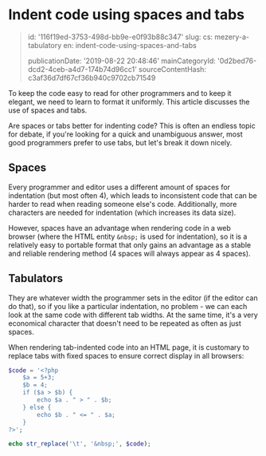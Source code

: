 Indent code using spaces and tabs
=================================

> id: '116f19ed-3753-498d-bb9e-e0f93b88c347'
> slug:
> 	cs: mezery-a-tabulatory
> 	en: indent-code-using-spaces-and-tabs
> 
> publicationDate: '2019-08-22 20:48:46'
> mainCategoryId: '0d2bed76-dcd2-4ceb-a4d7-174b74d96cc1'
> sourceContentHash: c3af36d7df67cf36b940c9702cb71549

To keep the code easy to read for other programmers and to keep it elegant, we need to learn to format it uniformly. This article discusses the use of spaces and tabs.

Are spaces or tabs better for indenting code? This is often an endless topic for debate, if you're looking for a quick and unambiguous answer, most good programmers prefer to use tabs, but let's break it down nicely.

Spaces
----------------------

Every programmer and editor uses a different amount of spaces for indentation (but most often 4), which leads to inconsistent code that can be harder to read when reading someone else's code. Additionally, more characters are needed for indentation (which increases its data size).

However, spaces have an advantage when rendering code in a web browser (where the HTML entity `&nbsp;` is used for indentation), so it is a relatively easy to portable format that only gains an advantage as a stable and reliable rendering method (4 spaces will always appear as 4 spaces).

Tabulators
----------------------

They are whatever width the programmer sets in the editor (if the editor can do that), so if you like a particular indentation, no problem - we can each look at the same code with different tab widths. At the same time, it's a very economical character that doesn't need to be repeated as often as just spaces.

When rendering tab-indented code into an HTML page, it is customary to replace tabs with fixed spaces to ensure correct display in all browsers:


```php
$code = '<?php
    $a = 5+3;
    $b = 4;
    if ($a > $b) {
        echo $a . " > " . $b;
    } else {
        echo $b . " <= " . $a;
    }
?>';

echo str_replace('\t', '&nbsp;', $code);
```
